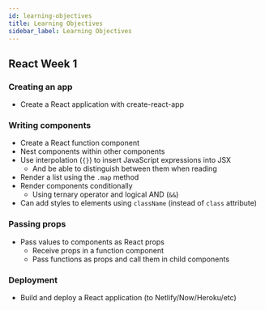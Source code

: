 ```yaml
---
id: learning-objectives
title: Learning Objectives
sidebar_label: Learning Objectives
---
```


## React Week 1

### Creating an app

- Create a React application with create-react-app

### Writing components

- Create a React function component
- Nest components within other components
- Use interpolation (`{}`) to insert JavaScript expressions into JSX
  - And be able to distinguish between them when reading
- Render a list using the `.map` method
- Render components conditionally
  - Using ternary operator and logical AND (`&&`)
- Can add styles to elements using `className` (instead of `class` attribute)

### Passing props

- Pass values to components as React props
  - Receive props in a function component
  - Pass functions as props and call them in child components

### Deployment

- Build and deploy a React application (to Netlify/Now/Heroku/etc)
